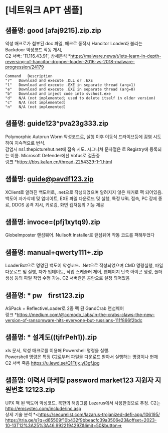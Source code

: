 # [네트워크 APT 샘플]

## 샘플명:  good [afaj9215].zip.zip  
악성 매크로가 첨부된 doc 파일, 매크로 동작시 Hancitor Loader라 불리는 Backdoor 악성코드 작동 개시,  
C2 서버: '11.116.43.91', 상세분석 *<https://malware.news/t/lets-learn-in-depth-reversing-of-hancitor-dropper-loader-2016-vs-2018-malware-progression/24179>

	Command   Description  
	"r"   Download and execute .DLL or .EXE  
	"l"   Download and execute .EXE in separate thread (arg=1)  
	"e"   Download and execute .EXE in separate thread (arg=0)  
	"b"   Download and inject code into svchost.exe  
	"d"   N/A (not implemented; used to delete itself in older version)  
	"c"   N/A (not implemented)  
	"n"   N/A (not implemented)  


## 샘플명: guide123^pva23g333.zip  
Polymorphic Autorun Worm 악성코드로, 실행 이후 이동식 드라이브등에 감염 시도하여 지속적으로 번식.   
감염시 ns1.thepicturehut.net에 접속 시도. 시그니쳐 문자열은 <PATCH2>로 Registry에 등록되는 이름. Microsoft Defender에선 Vofus로 검출중  
링크 *<https://bbs.kafan.cn/thread-2254329-1-1.html>


## 샘플명: guide@pavdf123.zip  
XClient로 알려진 백도어로, .net으로 작성되었으며 알려지지 않은 패커로 팩 되어있음. 백도어 자가삭제 및 업데이트, EXE 파일 다운로드 및 실행, 특정 URL 접속, PC 강제 종료, DDOS 공격 지시, 키로깅, 화면 캡쳐등의 기능 제공


## 샘플명:  invoce=(pfj1xytq9).zip  
GlobeImposter 랜섬웨어. Nullsoft Installer로 랜섬웨어 작동 코드를 팩해두었다


## 샘플명:  manual+qwerty111+.zip  
LoaderBot으로 명명된 백도어 악성코드. .Net으로 작성되었으며 CMD 명령실행, 파일 다운로드 및 실행, 자가 업데이트, 작업 스케쥴러 제어, 웹페이지 단축 아이콘 생성, 폴더 생성 등의 파일 작업 수행 가능. C2 서버란은 공란으로 설정 되어있음
	
	
## 샘플명:  * pwㅤfirst123.zip  
ASPack + ReflectiveLoader로 2중 팩 된 GandCrab 랜섬웨어  
링크 *<https://medium.com/@comodo_labs/in-the-crabs-claws-the-new-version-of-ransomware-hits-everyone-but-russians-111f866f2bdc>


## 샘플명:  * 설계도((tjfrPeh1)).zip  
xls 문서, 악성 매크로를 이용해 Powershell 명령을 실행.  
Powershell 명령은 특정 C2로부터 파일을 다운로드 받아서 실행하는 명령이나 현재 C2 서버 죽음
https://u.lewd.se/Q1Ftjx_yi3gf.jpg


## 샘플명:  이력서 마케팅 password market123 지원자 지원번호 12123.zip  
UPX 팩 된 백도어 악성코드. 북한의 해킹그룹 Lazarus에서 사용한것으로 추정. C2는 http://emsystec.com/include/inc.asp  
상세 기술 분석 *<https://securelist.com/lazarus-trojanized-defi-app/106195/
https://tria.ge/s?q=d65509f10b432f9bbeacfc39a3506e23&offset=2023-10-13T12%3A25%3A46.992219429Z&limit=50&button=>